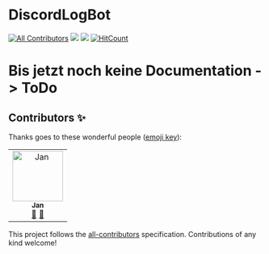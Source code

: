# DiscordLogBot
[![All Contributors](https://img.shields.io/badge/all_contributors-1-orange.svg?style=flat-square)](#contributors)
![](https://img.shields.io/lgtm/alerts/g/LSS-Comm-Serv/DiscordModBot.svg?style=flat)
![](https://img.shields.io/lgtm/grade/javascript/g/LSS-Comm-Serv/DiscordModBot.svg?style=popout-square)
[![HitCount](http://hits.dwyl.io/TeamCodebusters/DiscordModBotDev.svg)](http://hits.dwyl.io/TeamCodebusters/DiscordModBotDev)

# Bis jetzt noch keine Documentation -> ToDo

## Contributors ✨

Thanks goes to these wonderful people ([emoji key](https://allcontributors.org/docs/en/emoji-key)):

<!-- ALL-CONTRIBUTORS-LIST:START - Do not remove or modify this section -->
<!-- prettier-ignore -->
<table>
  <tr>
    <td align="center"><a href="https://github.com/KBOE2"><img src="https://avatars1.githubusercontent.com/u/27238105?v=4" width="100px;" alt="Jan"/><br /><sub><b>Jan</b></sub></a><br /><a href="https://github.com/TeamCodebusters/DiscordModBotDev/issues?q=author%3AKBOE2" title="Bug reports">🐛</a> <a href="#maintenance-KBOE2" title="Maintenance">🚧</a></td>
  </tr>
</table>

<!-- ALL-CONTRIBUTORS-LIST:END -->

This project follows the [all-contributors](https://github.com/all-contributors/all-contributors) specification. Contributions of any kind welcome!